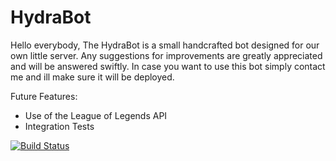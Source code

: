 # HydraBot
Hello everybody,
The HydraBot is a small handcrafted bot designed for our own little server.
Any suggestions for improvements are greatly appreciated and will be answered swiftly.
In case you want to use this bot simply contact me and ill make sure it will be deployed.

Future Features:
  - Use of the League of Legends API
  - Integration Tests

[![Build Status](http://80.241.212.103:8080/buildStatus/icon?job=HydraBot_CI_maven&.png)](http://80.241.212.103:8080/job/HydraBot_CI_maven/)
